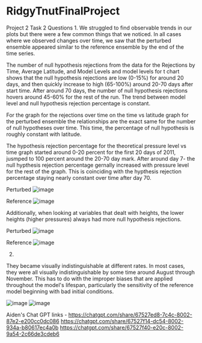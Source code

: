 # RidgyTnutFinalProject
Project 2
Task 2
Questions
1.
We struggled to find observable trends in our plots but there were a few common things that we noticed. In all cases where we observed changes over time, we saw that the perturbed ensemble appeared similar to the reference ensemble by the end of the time series.

The number of null hypothesis rejections from the data for the Rejections by Time, Average Latitude, and Model Levels and model levels for t chart shows that the null hypothesis rejections are low (0-15%) for around 20 days, and then quickly increase to high (65-100%) around 20-70 days after start time. After around 70 days, the number of null hypothesis rejections hovers around 45-60% for the rest of the run. The trend between model level and null hypothesis rejection percentage is constant.

For the graph for the rejections over time on the time vs latitude graph for the perturbed ensemble the relationships are the exact same for the number of null hypotheses over time. This time, the percentage of null hypothesis is roughly constant with latitude.

The hypothesis rejection percentage for the theoretical pressure level vs time graph started around 0-20 percent for the first 20 days of 2011, jusmped to 100 percent around the 20-70 day mark. After around day 7- the null hypthesis rejection percentage gernally increased with pressure level for the rest of the graph. This is coinciding with the hypthesis rejection percentage staying nearly constant over time after day 70.


Perturbed
![image](https://github.com/user-attachments/assets/2b2616f0-42aa-4100-a9cb-7d1c87eb4973)




Reference
![image](https://github.com/user-attachments/assets/8cf7a5af-2e3f-4b73-bcda-f5faa0a1d209)



Additionally, when looking at variables that dealt with heights, the lower heights (higher pressures) always had more null hypothesis rejections.


Perturbed
![image](https://github.com/user-attachments/assets/325158e0-2e7f-4dd3-baa9-fcf97558311d)


Reference
![image](https://github.com/user-attachments/assets/4989d83a-ee8c-4917-9217-74ccaf0413fe)











2.
They became visually indistinguishable at different rates. In most cases, they were all visually indistinguishable by some time around August through November. This has to do with the improper biases that are applied throughout the model's lifespan, particularly the sensitivity of the reference model beginning with bad initial conditions.



![image](https://github.com/user-attachments/assets/77489e80-1396-4fd1-86e7-4ec446fc1b7c)
![image](https://github.com/user-attachments/assets/70eaee6c-24bd-477f-88da-3b9f197aaba6)

Aiden's Chat GPT links -
https://chatgpt.com/share/67527ed8-7c4c-8002-87e2-e200cc0dc086
https://chatgpt.com/share/67527f14-dc54-8002-934a-b80617ec4a0b
https://chatgpt.com/share/67527f40-e20c-8002-9a54-2c66de3cdeb6



